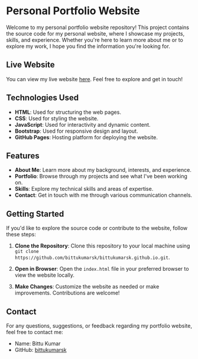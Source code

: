 # Personal Portfolio Website

Welcome to my personal portfolio website repository! This project contains the source code for my personal website, where I showcase my projects, skills, and experience. Whether you're here to learn more about me or to explore my work, I hope you find the information you're looking for.

## Live Website

You can view my live website [here](https://bittukumarsk.github.io/). Feel free to explore and get in touch!

## Technologies Used

- **HTML**: Used for structuring the web pages.
- **CSS**: Used for styling the website.
- **JavaScript**: Used for interactivity and dynamic content.
- **Bootstrap**: Used for responsive design and layout.
- **GitHub Pages**: Hosting platform for deploying the website.

## Features

- **About Me**: Learn more about my background, interests, and experience.
- **Portfolio**: Browse through my projects and see what I've been working on.
- **Skills**: Explore my technical skills and areas of expertise.
- **Contact**: Get in touch with me through various communication channels.

## Getting Started

If you'd like to explore the source code or contribute to the website, follow these steps:

1. **Clone the Repository**: Clone this repository to your local machine using <br>
`git clone https://github.com/bittukumarsk/bittukumarsk.github.io.git`.

2. **Open in Browser**: Open the `index.html` file in your preferred browser to view the website locally.

3. **Make Changes**: Customize the website as needed or make improvements. Contributions are welcome!

## Contact

For any questions, suggestions, or feedback regarding my portfolio website, feel free to contact me:

- Name: Bittu Kumar
- GitHub: [bittukumarsk](https://github.com/bittukumarsk)
